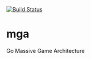 [![Build Status](https://travis-ci.org/schweigert/mga.svg?branch=master)](https://travis-ci.org/schweigert/mga)

# mga
Go Massive Game Architecture
